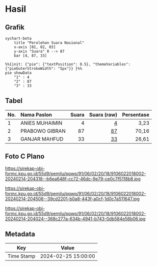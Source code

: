 # Hasil

## Grafik

```mermaid
xychart-beta
    title "Perolehan Suara Nasional"
    x-axis [01, 02, 03]
    y-axis "Suara" 0 --> 87
    bar [4, 87, 33]
```

```mermaid
%%{init: {"pie": {"textPosition": 0.5}, "themeVariables": {"pieOuterStrokeWidth": "5px"}} }%%
pie showData
    "1" : 4
    "2" : 87
    "3" : 33
```

## Tabel

| No. | Nama Paslon    | Suara | Suara (raw) | Persentase |
|:--- |:-------------- | -----:| -----------:| ----------:|
| 1   | ANIES MUHAIMIN | 4     | [4][p-1]    | 3,23       |
| 2   | PRABOWO GIBRAN | 87    | [87][p-2]   | 70,16      |
| 3   | GANJAR MAHFUD  | 33    | [33][p-3]   | 26,61      |


[p-1]: https://github.com/gigit-pemilu/pemilu-2024/blob/main/pilpres/hitung-suara/sub/91-papua/sub/06-biak-numfor/sub/02-biak-utara/sub/2018-korem/sub/002-tps/sub/paslon-1.txt
[p-2]: https://github.com/gigit-pemilu/pemilu-2024/blob/main/pilpres/hitung-suara/sub/91-papua/sub/06-biak-numfor/sub/02-biak-utara/sub/2018-korem/sub/002-tps/sub/paslon-2.txt
[p-3]: https://github.com/gigit-pemilu/pemilu-2024/blob/main/pilpres/hitung-suara/sub/91-papua/sub/06-biak-numfor/sub/02-biak-utara/sub/2018-korem/sub/002-tps/sub/paslon-3.txt

## Foto C Plano

https://sirekap-obj-formc.kpu.go.id/55d9/pemilu/ppwp/91/06/02/20/18/9106022018002-20240214-204318--b6ea648f-cc72-46dc-9e79-ce0c7f5118b8.jpg

https://sirekap-obj-formc.kpu.go.id/55d9/pemilu/ppwp/91/06/02/20/18/9106022018002-20240214-204508--39cd2201-b0a8-443f-a0cf-1d0c7a511647.jpg

https://sirekap-obj-formc.kpu.go.id/55d9/pemilu/ppwp/91/06/02/20/18/9106022018002-20240214-204024--368c277a-634b-4941-b743-0db584e56b06.jpg


## Metadata

| Key        | Value               |
| ---------- | ------------------- |
| Time Stamp | 2024-02-25 15:00:00 |



